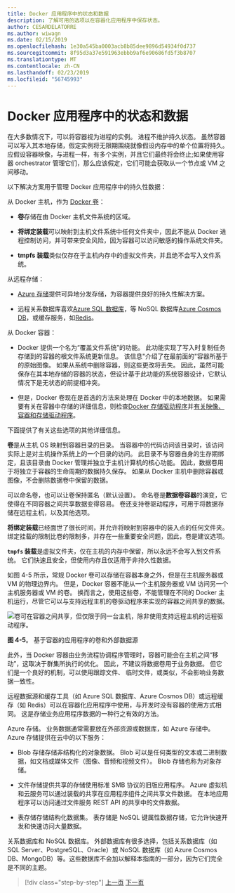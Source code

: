 ```yaml
---
title: Docker 应用程序中的状态和数据
description: 了解可用的选项以在容器化应用程序中保存状态。
author: CESARDELATORRE
ms.author: wiwagn
ms.date: 02/15/2019
ms.openlocfilehash: 1e30a545ba0003acb8b85dee9896d54934f0d737
ms.sourcegitcommit: 8f95d3a37e591963ebbb9af6e90686fd5f3b8707
ms.translationtype: MT
ms.contentlocale: zh-CN
ms.lasthandoff: 02/23/2019
ms.locfileid: "56745993"
---
```

# <a name="state-and-data-in-docker-applications"></a>Docker 应用程序中的状态和数据

在大多数情况下，可以将容器视为进程的实例。 进程不维护持久状态。 虽然容器可以写入其本地存储，假定实例将无限期围绕就像假设内存中的单个位置将持久。 应假设容器映像，与进程一样，有多个实例，并且它们最终将会终止;如果使用容器 orchestrator 管理它们，那么应该假定，它们可能会获取从一个节点或 VM 之间移动。

以下解决方案用于管理 Docker 应用程序中的持久性数据：

从 Docker 主机，作为 [Docker 卷](https://docs.docker.com/engine/admin/volumes/)：

- **卷**存储在由 Docker 主机文件系统的区域。

- **将绑定装载**可以映射到主机文件系统中任何文件夹中，因此不能从 Docker 进程控制访问，并可带来安全风险，因为容器可以访问敏感的操作系统文件夹。

- **tmpfs 装载**类似仅存在于主机内存中的虚拟文件夹，并且绝不会写入文件系统。

从远程存储：

- [Azure 存储](https://azure.microsoft.com/documentation/services/storage/)提供可异地分发存储，为容器提供良好的持久性解决方案。

- 远程关系数据库喜欢[Azure SQL 数据库](https://azure.microsoft.com/services/sql-database/)，等 NoSQL 数据库[Azure Cosmos DB](https://docs.microsoft.com/azure/cosmos-db/introduction)，或缓存服务，如[Redis](https://redis.io/)。

从 Docker 容器：

- Docker 提供一个名为“覆盖文件系统”的功能。 此功能实现了写入时复制任务存储到的容器的根文件系统更新信息。 该信息"介绍了在最前面的"容器所基于的原始图像。 如果从系统中删除容器，则这些更改将丢失。 因此，虽然可能保存在其本地存储的容器的状态，但设计基于此功能的系统容器设计，它默认情况下是无状态的前提相冲突。

- 但是，Docker 卷现在是首选的方法来处理在 Docker 中的本地数据。 如果需要有关在容器中存储的详细信息，则检查[Docker 存储驱动程序](https://docs.docker.com/engine/userguide/storagedriver/)并[有关映像、 容器和存储驱动程序](https://docs.docker.com/engine/userguide/storagedriver/imagesandcontainers/)。

下面提供了有关这些选项的其他详细信息。

**卷**是从主机 OS 映射到容器目录的目录。 当容器中的代码访问该目录时，该访问实际上是对主机操作系统上的一个目录的访问。 此目录不与容器自身的生存期绑定，且该目录由 Docker 管理并独立于主机计算机的核心功能。 因此，数据卷用于将独立于容器的生命周期的数据持久保存。 如果从 Docker 主机中删除容器或图像，不会删除数据卷中保留的数据。

可以命名卷，也可以让卷保持匿名（默认设置）。 命名卷是**数据卷容器**的演变，它使得在不同容器之间共享数据变得容易。 卷还支持卷驱动程序，可用于将数据存储在远程主机，以及其他选项。

**将绑定装载**已经面世了很长时间，并允许将映射到容器中的装入点的任何文件夹。 绑定挂载的限制比卷的限制多，并存在一些重要安全问题，因此，卷是建议选项。

**`tmpfs` 装载**是虚拟文件夹，仅在主机的内存中保留，所以永远不会写入到文件系统。 它们快速且安全，但使用内存且仅适用于非持久性数据。

如图 4-5 所示，常规 Docker 卷可以存储在容器本身之外，但是在主机服务器或 VM 的物理边界内。 但是，Docker 容器不能从一个主机服务器或 VM 访问另一个主机服务器或 VM 的卷。 换而言之，使用这些卷，不能管理在不同的 Docker 主机运行，尽管它可以与支持远程主机的卷驱动程序来实现的容器之间共享的数据。

![卷可在容器之间共享，但仅限于同一台主机，除非使用支持远程主机的远程驱动程序。 ](./media/image5.png)

**图 4-5**。 基于容器的应用程序的卷和外部数据源

此外，当 Docker 容器由业务流程协调程序管理时，容器可能会在主机之间“移动”，这取决于群集所执行的优化。 因此，不建议将数据卷用于业务数据。 但它们是一个良好的机制，可以使用跟踪文件、 临时文件，或类似，不会影响业务数据一致性。

远程数据源和缓存工具（如 Azure SQL 数据库、Azure Cosmos DB）或远程缓存（如 Redis）可以在容器化应用程序中使用，与开发时没有容器的使用方式相同。 这是存储业务应用程序数据的一种行之有效的方法。

Azure 存储。 业务数据通常需要放在外部资源或数据库，如 Azure 存储中。 Azure 存储提供在云中的以下服务：

- Blob 存储存储非结构化的对象数据。 Blob 可以是任何类型的文本或二进制数据，如文档或媒体文件（图像、音频和视频文件）。 Blob 存储也称为对象存储。

- 文件存储提供共享的存储使用标准 SMB 协议的旧版应用程序。 Azure 虚拟机和云服务可以通过装载的共享在应用程序组件之间共享文件数据。 在本地应用程序可以访问通过文件服务 REST API 的共享中的文件数据。

- 表存储存储结构化数据集。 表存储是 NoSQL 键属性数据存储，它允许快速开发和快速访问大量数据。

关系数据库和 NoSQL 数据库。 外部数据库有很多选择，包括关系数据库（如 SQL Server、PostgreSQL、Oracle）或 NoSQL 数据库（如 Azure Cosmos DB、MongoDB）等。这些数据库不会加以解释本指南的一部分，因为它们完全是不同的主题。

>[!div class="step-by-step"]
>[上一页](monolithic-applications.md)
>[下一页](soa-applications.md)
